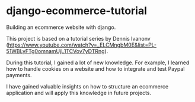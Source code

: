 # django-ecommerce-tutorial

Building an ecommerce website with django.

This project is based on a tutorial series by Dennis Ivanonv (https://www.youtube.com/watch?v=_ELCMngbM0E&list=PL-51WBLyFTg0omnamUjL1TCVov7yDTRng). 

During this tutorial, I gained a lot of new knowledge. For example, I learned how to handle cookies on a website and how to integrate and test Paypal payments. 

I have gained valuable insights on how to structure an ecommerce application and will apply this knowledge in future projects.
